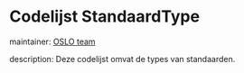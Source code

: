 # Codelijst StandaardType

maintainer: [OSLO team](mailto:oslo-support@vlaanderen.be)

description: Deze codelijst omvat de types van standaarden.
